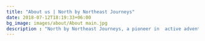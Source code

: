 ```yaml
---
title: "About us | North by Northeast Journeys"
date: 2018-07-12T18:19:33+06:00
bg_image: images/about/About main.jpg
description : "North by Northeast Journeys, a pioneer in  active adventure and experiential tours of Northeast India"
---
```

